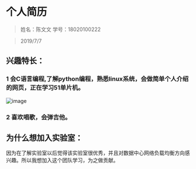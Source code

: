 # 个人简历

>姓名：陈文文
>学号：18020100222

>2019/7/7

## 兴趣特长：
### 1 会C语言编程,了解python编程，熟悉linux系统，会做简单个人介绍的网页，正在学习51单片机。
![image](https://github.com/wenwenchencj/7.5.work/blob/master/picture/%E5%85%A8%E9%83%A8.png)
### 2 喜欢唱歌，会弹吉他。

## 为什么想加入实验室：
  因为在了解实验室以后觉得该实验室很优秀，并且对数据中心网络负载均衡方向感兴趣。所以我想加入这个团队学习，为之做贡献。
